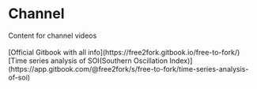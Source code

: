 # Channel
<p>Content for channel videos
  <br>
<br>[Official Gitbook with all info](https://free2fork.gitbook.io/free-to-fork/)
<br>[Time series analysis of SOI(Southern Oscillation Index)](https://app.gitbook.com/@free2fork/s/free-to-fork/time-series-analysis-of-soi)
